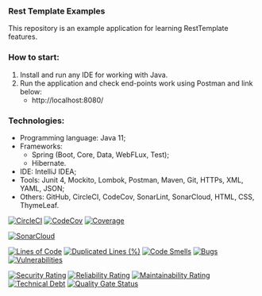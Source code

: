 ### Rest Template Examples
This repository is an example application for learning RestTemplate features. 

 
 
### How to start:
1. Install and run any IDE for working with Java.
2. Run the application and check end-points work using Postman and link below:
   - http://localhost:8080/



### Technologies:
- Programming language: Java 11;
- Frameworks:
  - Spring (Boot, Core, Data, WebFLux, Test);
  - Hibernate.
- IDE: IntelliJ IDEA;
- Tools: Junit 4, Mockito, Lombok, Postman, Maven, Git, HTTPs, XML, YAML, JSON;
- Others: GitHub, CircleCI, CodeCov, SonarLint, SonarCloud, HTML, CSS, ThymeLeaf.

[![CircleCI](https://circleci.com/gh/Crazy-pro/rest-template-examples.svg?style=svg)](https://app.circleci.com/gh/Crazy-pro/rest-template-examples)
[![CodeCov](https://codecov.io/gh/Crazy-pro/rest-template-examples/branch/master/graph/badge.svg)](https://codecov.io/gh/Crazy-pro/rest-template-examples)
[![Coverage](https://sonarcloud.io/api/project_badges/measure?project=Crazy-pro_rest-template-examples&metric=coverage)](https://sonarcloud.io/summary/new_code?id=Crazy-pro_rest-template-examples)

[![SonarCloud](https://sonarcloud.io/images/project_badges/sonarcloud-black.svg)](https://sonarcloud.io/summary/new_code?id=Crazy-pro_rest-template-examples)

[![Lines of Code](https://sonarcloud.io/api/project_badges/measure?project=Crazy-pro_rest-template-examples&metric=ncloc)](https://sonarcloud.io/summary/new_code?id=Crazy-pro_rest-template-examples)
[![Duplicated Lines (%)](https://sonarcloud.io/api/project_badges/measure?project=Crazy-pro_rest-template-examples&metric=duplicated_lines_density)](https://sonarcloud.io/summary/new_code?id=Crazy-pro_rest-template-examples)
[![Code Smells](https://sonarcloud.io/api/project_badges/measure?project=Crazy-pro_rest-template-examples&metric=code_smells)](https://sonarcloud.io/summary/new_code?id=Crazy-pro_rest-template-examples)
[![Bugs](https://sonarcloud.io/api/project_badges/measure?project=Crazy-pro_rest-template-examples&metric=bugs)](https://sonarcloud.io/summary/new_code?id=Crazy-pro_rest-template-examples)
[![Vulnerabilities](https://sonarcloud.io/api/project_badges/measure?project=Crazy-pro_rest-template-examples&metric=vulnerabilities)](https://sonarcloud.io/summary/new_code?id=Crazy-pro_rest-template-examples)

[![Security Rating](https://sonarcloud.io/api/project_badges/measure?project=Crazy-pro_rest-template-examples&metric=security_rating)](https://sonarcloud.io/summary/new_code?id=Crazy-pro_rest-template-examples)
[![Reliability Rating](https://sonarcloud.io/api/project_badges/measure?project=Crazy-pro_rest-template-examples&metric=reliability_rating)](https://sonarcloud.io/summary/new_code?id=Crazy-pro_rest-template-examples)
[![Maintainability Rating](https://sonarcloud.io/api/project_badges/measure?project=Crazy-pro_rest-template-examples&metric=sqale_rating)](https://sonarcloud.io/summary/new_code?id=Crazy-pro_rest-template-examples)
[![Technical Debt](https://sonarcloud.io/api/project_badges/measure?project=Crazy-pro_rest-template-examples&metric=sqale_index)](https://sonarcloud.io/summary/new_code?id=Crazy-pro_rest-template-examples)
[![Quality Gate Status](https://sonarcloud.io/api/project_badges/measure?project=Crazy-pro_rest-template-examples&metric=alert_status)](https://sonarcloud.io/summary/new_code?id=Crazy-pro_rest-template-examples)
